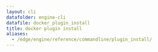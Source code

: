 ```yaml
---
layout: cli
datafolder: engine-cli
datafile: docker_plugin_install
title: docker plugin install
aliases:
  - /edge/engine/reference/commandline/plugin_install/
---
```

<!--
This page is automatically generated from Docker's source code. If you want to
suggest a change to the text that appears here, open a ticket or pull request
in the source repository on GitHub:

https://github.com/docker/cli
-->
